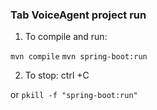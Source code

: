 ### Tab VoiceAgent project run

1. To compile and run:

```mvn compile```
```mvn spring-boot:run```

2. To stop:
ctrl +C

or
```pkill -f "spring-boot:run"```